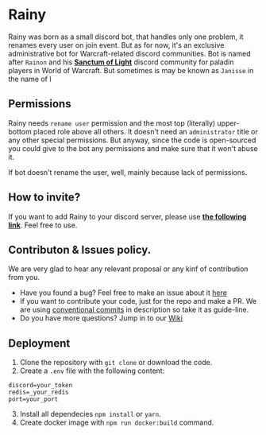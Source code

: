 # Rainy

Rainy was born as a small discord bot, that handles only one problem, it renames every user on join event. But as for now, it's an exclusive administrative bot for Warcraft-related discord communities. Bot is named after `Rainon` and his [**Sanctum of Light**](https://discord.com/invite/sanctumoflight) discord community for paladin players in World of Warcraft. But sometimes is may be known as `Janisse` in the name of l

## Permissions

Rainy needs `rename user` permission and the most top (literally) upper-bottom placed role above all others. It doesn't need an `administrator` title or any other special permissions. But anyway, since the code is open-sourced you could give to the bot any permissions and make sure that it won't abuse it.

If bot doesn't rename the user, well, mainly because lack of permissions.


## How to invite?

If you want to add Rainy to your discord server, please use **[the following link](https://discord.com/oauth2/authorize?client_id=760782052986978335&scope=bot)**. Feel free to use.


## Contributon & Issues policy.

We are very glad to hear any relevant proposal or any kinf of contribution from you. 

 - Have you found a bug? Feel free to make an issue about it [here](https://github.com/AlexZeDim/rainy/issues)
 - If you want to contribute your code, just for the repo and make a PR. We are using [conventional commits](https://www.conventionalcommits.org/en/v1.0.0/) in description so take it as guide-line.
 - Do you have more questions? Jump in to our [Wiki](https://github.com/AlexZeDim/rainy/wiki/)



## Deployment

1. Clone the repository with `git clone` or download the code.
2. Create a `.env` file with the following content:

```
discord=your_token
redis=_your_redis
port=your_port
```
3. Install all dependecies `npm install` or `yarn`.
4. Create docker image with `npm run docker:build` command.

